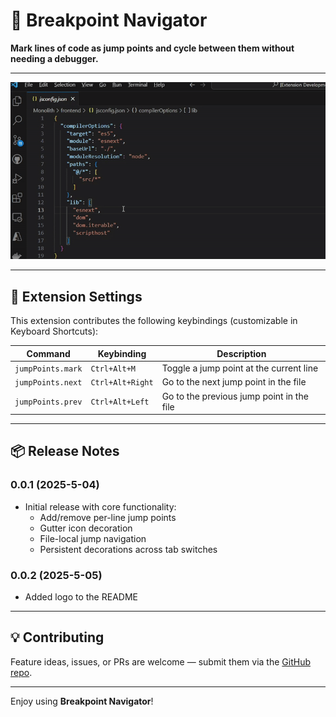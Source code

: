 # 🧭 Breakpoint Navigator

**Mark lines of code as jump points and cycle between them without needing a debugger.**

---

![demo](media/demo.gif)

---

## 🔧 Extension Settings

This extension contributes the following keybindings (customizable in Keyboard Shortcuts):

| Command | Keybinding | Description |
|--------|------------|-------------|
| `jumpPoints.mark` | `Ctrl+Alt+M` | Toggle a jump point at the current line |
| `jumpPoints.next` | `Ctrl+Alt+Right` | Go to the next jump point in the file |
| `jumpPoints.prev` | `Ctrl+Alt+Left` | Go to the previous jump point in the file |

---

## 📦 Release Notes

### 0.0.1 (2025-5-04)
- Initial release with core functionality:
  - Add/remove per-line jump points
  - Gutter icon decoration
  - File-local jump navigation
  - Persistent decorations across tab switches

### 0.0.2 (2025-5-05)
- Added logo to the README
---

## 💡 Contributing

Feature ideas, issues, or PRs are welcome — submit them via the [GitHub repo](https://github.com/line-jump-navigator).

---


Enjoy using **Breakpoint Navigator**!
